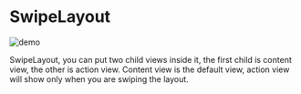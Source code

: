SwipeLayout
===========

![demo](http://d.pcs.baidu.com/thumbnail/759d01d22435940995e4de31f3086f1c?fid=2869315656-250528-46300254386403&time=1416927600&sign=FDTAER-DCb740ccc5511e5e8fedcff06b081203-BHwCrl4trtMKaYRwr53X9QPT1NU%3D&rt=sh&expires=2h&r=222476379&sharesign=unknown&size=c710_u500&quality=100)

SwipeLayout, you can put two child views inside it, the first child is content view, the other is action view. 
Content view is the default view, action view will show only when you are swiping the layout.
